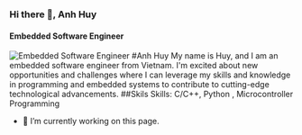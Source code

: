 ### Hi there 👋, Anh Huy
#### Embedded Software Engineer
![Embedded Software Engineer](https://arturssmirnovs.github.io/github-profile-readme-generator/images/banner.png)
#Anh Huy
My name is Huy, and I am an embedded software engineer from Vietnam. I'm excited about new opportunities and challenges where I can leverage my skills and knowledge in programming and embedded systems to contribute to cutting-edge technological advancements.
##Skils
Skills: C/C++, Python , Microcontroller Programming

- 🔭 I’m currently working on this page. 
